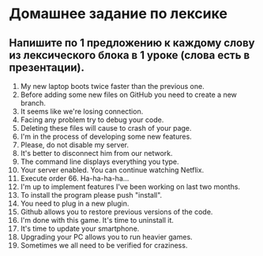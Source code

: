 # Домашнее задание по лексике
## Напишите по 1 предложению к каждому слову из лексического блока в 1 уроке (слова есть в презентации).

1. My new laptop boots twice faster than the previous one.
2. Before adding some new files on GitHub you need to create a new branch.
3. It seems like we're losing connection.
4. Facing any problem try to debug your code.
5. Deleting these files will cause to crash of your page.
6. I'm in the process of developing some new features.
7. Please, do not disable my server.
8. It's better to disconnect him from our network.
9. The command line displays everything you type.
10. Your server enabled. You can continue watching Netflix.
11. Execute order 66. Ha-ha-ha-ha...
12. I'm up to implement features I've been working on last two months. 
13. To install the program please push "install".
14. You need to plug in a new plugin. 
15. Github allows you to restore previous versions of the code.
16. I'm done with this game. It's time to uninstall it.
17. It's time to update your smartphone.
18. Upgrading your PC allows you to run heavier games.
19. Sometimes we all need to be verified for craziness.
